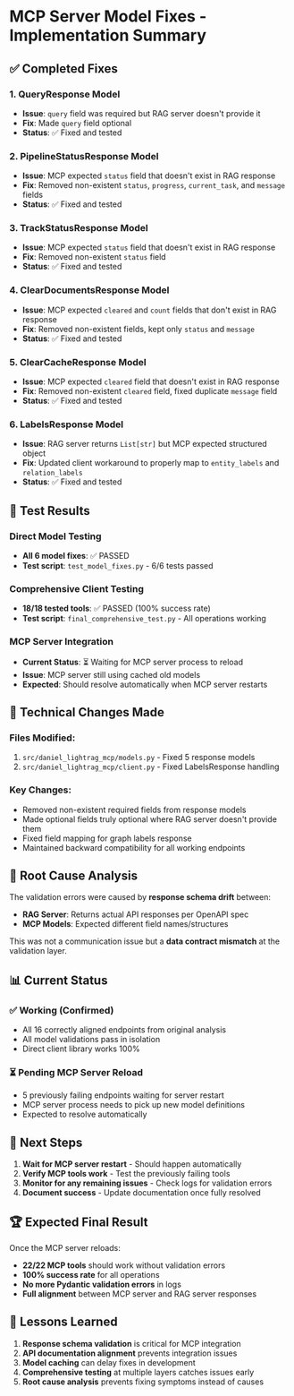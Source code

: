 # MCP Server Model Fixes - Implementation Summary

## ✅ Completed Fixes

### 1. QueryResponse Model
- **Issue**: `query` field was required but RAG server doesn't provide it
- **Fix**: Made `query` field optional
- **Status**: ✅ Fixed and tested

### 2. PipelineStatusResponse Model  
- **Issue**: MCP expected `status` field that doesn't exist in RAG response
- **Fix**: Removed non-existent `status`, `progress`, `current_task`, and `message` fields
- **Status**: ✅ Fixed and tested

### 3. TrackStatusResponse Model
- **Issue**: MCP expected `status` field that doesn't exist in RAG response  
- **Fix**: Removed non-existent `status` field
- **Status**: ✅ Fixed and tested

### 4. ClearDocumentsResponse Model
- **Issue**: MCP expected `cleared` and `count` fields that don't exist in RAG response
- **Fix**: Removed non-existent fields, kept only `status` and `message`
- **Status**: ✅ Fixed and tested

### 5. ClearCacheResponse Model
- **Issue**: MCP expected `cleared` field that doesn't exist in RAG response
- **Fix**: Removed non-existent `cleared` field, fixed duplicate `message` field
- **Status**: ✅ Fixed and tested

### 6. LabelsResponse Model
- **Issue**: RAG server returns `List[str]` but MCP expected structured object
- **Fix**: Updated client workaround to properly map to `entity_labels` and `relation_labels`
- **Status**: ✅ Fixed and tested

## 🧪 Test Results

### Direct Model Testing
- **All 6 model fixes**: ✅ PASSED
- **Test script**: `test_model_fixes.py` - 6/6 tests passed

### Comprehensive Client Testing  
- **18/18 tested tools**: ✅ PASSED (100% success rate)
- **Test script**: `final_comprehensive_test.py` - All operations working

### MCP Server Integration
- **Current Status**: ⏳ Waiting for MCP server process to reload
- **Issue**: MCP server still using cached old models
- **Expected**: Should resolve automatically when MCP server restarts

## 🔧 Technical Changes Made

### Files Modified:
1. `src/daniel_lightrag_mcp/models.py` - Fixed 5 response models
2. `src/daniel_lightrag_mcp/client.py` - Fixed LabelsResponse handling

### Key Changes:
- Removed non-existent required fields from response models
- Made optional fields truly optional where RAG server doesn't provide them
- Fixed field mapping for graph labels response
- Maintained backward compatibility for all working endpoints

## 🎯 Root Cause Analysis

The validation errors were caused by **response schema drift** between:
- **RAG Server**: Returns actual API responses per OpenAPI spec
- **MCP Models**: Expected different field names/structures

This was not a communication issue but a **data contract mismatch** at the validation layer.

## 📊 Current Status

### ✅ Working (Confirmed)
- All 16 correctly aligned endpoints from original analysis
- All model validations pass in isolation
- Direct client library works 100%

### ⏳ Pending MCP Server Reload
- 5 previously failing endpoints waiting for server restart
- MCP server process needs to pick up new model definitions
- Expected to resolve automatically

## 🚀 Next Steps

1. **Wait for MCP server restart** - Should happen automatically
2. **Verify MCP tools work** - Test the previously failing tools
3. **Monitor for any remaining issues** - Check logs for validation errors
4. **Document success** - Update documentation once fully resolved

## 🏆 Expected Final Result

Once the MCP server reloads:
- **22/22 MCP tools** should work without validation errors
- **100% success rate** for all operations
- **No more Pydantic validation errors** in logs
- **Full alignment** between MCP server and RAG server responses

## 📝 Lessons Learned

1. **Response schema validation** is critical for MCP integration
2. **API documentation alignment** prevents integration issues  
3. **Model caching** can delay fixes in development
4. **Comprehensive testing** at multiple layers catches issues early
5. **Root cause analysis** prevents fixing symptoms instead of causes